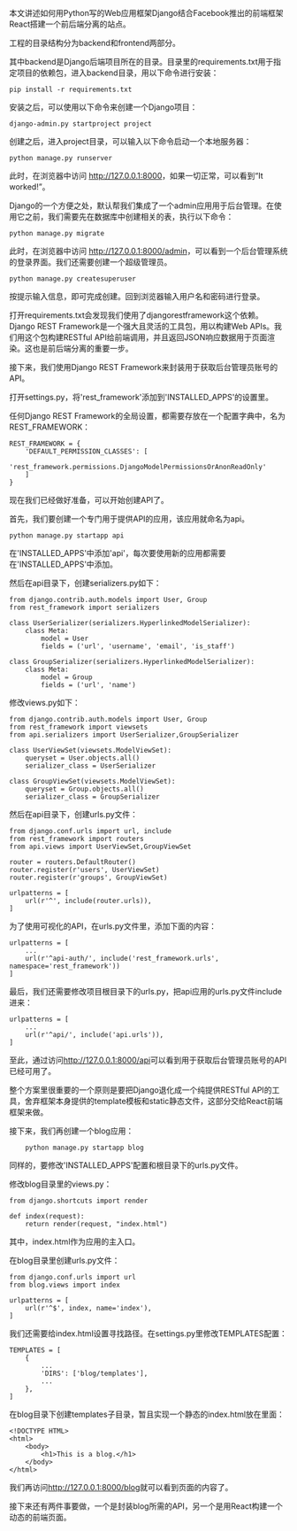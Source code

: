 
本文讲述如何用Python写的Web应用框架Django结合Facebook推出的前端框架React搭建一个前后端分离的站点。

工程的目录结构分为backend和frontend两部分。

其中backend是Django后端项目所在的目录。目录里的requirements.txt用于指定项目的依赖包，进入backend目录，用以下命令进行安装：
    
    pip install -r requirements.txt
    
安装之后，可以使用以下命令来创建一个Django项目：

	django-admin.py startproject project
	
创建之后，进入project目录，可以输入以下命令启动一个本地服务器：
	
	python manage.py runserver
	
此时，在浏览器中访问 <http://127.0.0.1:8000>，如果一切正常，可以看到“It worked!”。

Django的一个方便之处，默认帮我们集成了一个admin应用用于后台管理。在使用它之前，我们需要先在数据库中创建相关的表，执行以下命令：
	
	python manage.py migrate	
	
此时，在浏览器中访问 <http://127.0.0.1:8000/admin>，可以看到一个后台管理系统的登录界面。我们还需要创建一个超级管理员。

	python manage.py createsuperuser
	
按提示输入信息，即可完成创建。回到浏览器输入用户名和密码进行登录。

打开requirements.txt会发现我们使用了djangorestframework这个依赖。Django REST Framework是一个强大且灵活的工具包，用以构建Web APIs。我们用这个包构建RESTful API给前端调用，并且返回JSON响应数据用于页面渲染。这也是前后端分离的重要一步。

接下来，我们使用Django REST Framework来封装用于获取后台管理员账号的API。

打开settings.py，将'rest_framework'添加到'INSTALLED_APPS'的设置里。

任何Django REST Framework的全局设置，都需要存放在一个配置字典中，名为REST_FRAMEWORK：

	REST_FRAMEWORK = {
	    'DEFAULT_PERMISSION_CLASSES': [
    	    'rest_framework.permissions.DjangoModelPermissionsOrAnonReadOnly'
    	]
	}
	
现在我们已经做好准备，可以开始创建API了。

首先，我们要创建一个专门用于提供API的应用，该应用就命名为api。

	python manage.py startapp api
	
在'INSTALLED_APPS'中添加'api'，每次要使用新的应用都需要在'INSTALLED_APPS'中添加。

然后在api目录下，创建serializers.py如下：

	from django.contrib.auth.models import User, Group
	from rest_framework import serializers

	class UserSerializer(serializers.HyperlinkedModelSerializer):
    	class Meta:
        	model = User
        	fields = ('url', 'username', 'email', 'is_staff')

	class GroupSerializer(serializers.HyperlinkedModelSerializer):
    	class Meta:
        	model = Group
	       	fields = ('url', 'name')
	       	
修改views.py如下：
	
	from django.contrib.auth.models import User, Group
	from rest_framework import viewsets
	from api.serializers import UserSerializer,GroupSerializer

	class UserViewSet(viewsets.ModelViewSet):
    	queryset = User.objects.all()
    	serializer_class = UserSerializer

	class GroupViewSet(viewsets.ModelViewSet):
    	queryset = Group.objects.all()
	    serializer_class = GroupSerializer

然后在api目录下，创建urls.py文件：

	from django.conf.urls import url, include
	from rest_framework import routers
	from api.views import UserViewSet,GroupViewSet

	router = routers.DefaultRouter()
	router.register(r'users', UserViewSet)
	router.register(r'groups', GroupViewSet)

	urlpatterns = [
    	url(r'^', include(router.urls)),
	]
	
为了使用可视化的API，在urls.py文件里，添加下面的内容：

	urlpatterns = [
    	...
	    url(r'^api-auth/', include('rest_framework.urls', namespace='rest_framework'))
	]
	
最后，我们还需要修改项目根目录下的urls.py，把api应用的urls.py文件include进来：

	urlpatterns = [
    	...
	    url(r'^api/', include('api.urls')),
	]
	
至此，通过访问<http://127.0.0.1:8000/api>可以看到用于获取后台管理员账号的API已经可用了。
	
整个方案里很重要的一个原则是要把Django退化成一个纯提供RESTful API的工具，舍弃框架本身提供的template模板和static静态文件，这部分交给React前端框架来做。

接下来，我们再创建一个blog应用：

		python manage.py startapp blog
		
同样的，要修改'INSTALLED_APPS'配置和根目录下的urls.py文件。

修改blog目录里的views.py：

	from django.shortcuts import render

	def index(request):
    	return render(request, "index.html")
    	
其中，index.html作为应用的主入口。

在blog目录里创建urls.py文件：

	from django.conf.urls import url
	from blog.views import index

	urlpatterns = [
    	url(r'^$', index, name='index'),
	]

我们还需要给index.html设置寻找路径。在settings.py里修改TEMPLATES配置：

	TEMPLATES = [
    	{
        	...
	        'DIRS': ['blog/templates'],
    		...
	    },
	]
	
在blog目录下创建templates子目录，暂且实现一个静态的index.html放在里面：

	<!DOCTYPE HTML>
	<html>
    	<body>
        	<h1>This is a blog.</h1>
	    </body>
	</html>

我们再访问<http://127.0.0.1:8000/blog>就可以看到页面的内容了。

接下来还有两件事要做，一个是封装blog所需的API，另一个是用React构建一个动态的前端页面。
